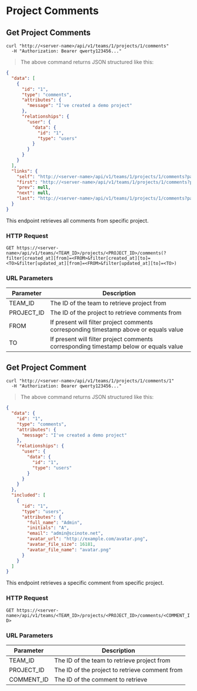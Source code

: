 # Project Comments

## Get Project Comments

```shell
curl "http://<server-name>/api/v1/teams/1/projects/1/comments"
  -H "Authorization: Bearer qwerty123456..."
```

> The above command returns JSON structured like this:

```json
{
  "data": [
    {
      "id": "1",
      "type": "comments",
      "attributes": {
        "message": "I've created a demo project"
      },
      "relationships": {
        "user": {
          "data": {
            "id": "1",
            "type": "users"
          }
        }
      }
    }
  ],
  "links": {
    "self": "http://<server-name>/api/v1/teams/1/projects/1/comments?page%5Bnumber%5D=1&page%5Bsize%5D=10",
    "first": "http://<server-name>/api/v1/teams/1/projects/1/comments?page%5Bnumber%5D=1&page%5Bsize%5D=10",
    "prev": null,
    "next": null,
    "last": "http://<server-name>/api/v1/teams/1/projects/1/comments?page%5Bnumber%5D=1&page%5Bsize%5D=10"
  }
}
```

This endpoint retrieves all comments from specific project.

### HTTP Request

`GET https://<server-name>/api/v1/teams/<TEAM_ID>/projects/<PROJECT_ID>/comments(?filter[created_at][from]=<FROM>&filter[created_at][to]=<TO>&filter[updated_at][from]=<FROM>&filter[updated_at][to]=<TO>)`

### URL Parameters

| Parameter  | Description                                                                           |
| ---------- | ------------------------------------------------------------------------------------- |
| TEAM_ID    | The ID of the team to retrieve project from                                           |
| PROJECT_ID | The ID of the project to retrieve comments from                                       |
| FROM       | If present will filter project comments corresponding timestamp above or equals value |
| TO         | If present will filter project comments corresponding timestamp below or equals value |

## Get Project Comment

```shell
curl "http://<server-name>/api/v1/teams/1/projects/1/comments/1"
  -H "Authorization: Bearer qwerty123456..."
```

> The above command returns JSON structured like this:

```json
{
  "data": {
    "id": "1",
    "type": "comments",
    "attributes": {
      "message": "I've created a demo project"
    },
    "relationships": {
      "user": {
        "data": {
          "id": "1",
          "type": "users"
        }
      }
    }
  },
  "included": [
    {
      "id": "1",
      "type": "users",
      "attributes": {
        "full_name": "Admin",
        "initials": "A",
        "email": "admin@scinote.net",
        "avatar_url": "http://example.com/avatar.png",
        "avatar_file_size": 16181,
        "avatar_file_name": "avatar.png"
      }
    }
  ]
}
```

This endpoint retrieves a specific comment from specific project.

### HTTP Request

`GET https://<server-name>/api/v1/teams/<TEAM_ID>/projects/<PROJECT_ID>/comments/<COMMENT_ID>`

### URL Parameters

| Parameter  | Description                                    |
| ---------- | ---------------------------------------------- |
| TEAM_ID    | The ID of the team to retrieve project from    |
| PROJECT_ID | The ID of the project to retrieve comment from |
| COMMENT_ID | The ID of the comment to retrieve              |
